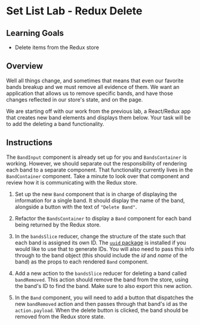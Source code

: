 # Set List Lab - Redux Delete

## Learning Goals

- Delete items from the Redux store

## Overview

Well all things change, and sometimes that means that even our favorite bands
breakup and we must remove all evidence of them. We want an application that
allows us to remove specific bands, and have those changes reflected in our
store's state, and on the page.

We are starting off with our work from the previous lab, a React/Redux app that
creates new band elements and displays them below. Your task will be to add the
deleting a band functionality.

## Instructions

The `BandInput` component is already set up for you and `BandsContainer` is
working. However, we should separate out the responsibility of rendering each
band to a separate component. That functionality currently lives in the
`BandContainer` component. Take a minute to look over that component and review
how it is communicating with the Redux store.

1. Set up the new `Band` component that is in charge of displaying the
   information for a single band. It should display the name of the band,
   alongside a button with the text of `"Delete Band"`.

2. Refactor the `BandsContainer` to display a `Band` component for each band
   being returned by the Redux store.

3. In the `bandsSlice` reducer, change the structure of the state such that each
   band is assigned its own ID. The
   [`uuid` package](https://www.npmjs.com/package/uuid) is installed if you
   would like to use that to generate IDs. You will also need to pass this info
   through to the band object (this should include the _id_ and _name_ of the
   band) as the props to each rendered `Band` component.

4. Add a new action to the `bandsSlice` reducer for deleting a band called
   `bandRemoved`. This action should remove the band from the store, using the
   band's ID to find the band. Make sure to also export this new action.

5. In the `Band` component, you will need to add a button that dispatches the
   new `bandRemoved` action and then passes through that band's id as the
   `action.payload`. When the delete button is clicked, the band should be
   removed from the Redux store state.
